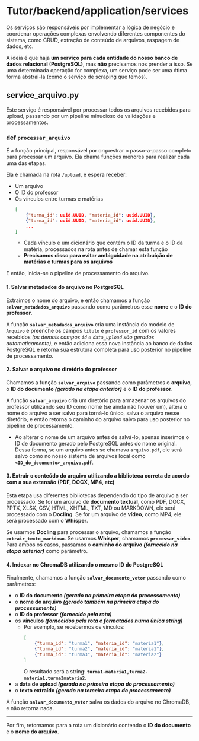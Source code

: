 # Tutor/backend/application/services
Os serviços são responsáveis por implementar a lógica de negócio e coordenar operações complexas envolvendo diferentes componentes do sistema, como CRUD, extração de conteúdo de arquivos, raspagem de dados, etc.

A ideia é que haja **um serviço para cada entidade do nosso banco de dados relacional (PostgreSQL)**, mas **não** precisamos nos prender a isso. Se uma determinada operação for complexa, um serviço pode ser uma ótima forma abstrai-la (como o serviço de scraping que temos).

## service_arquivo.py
Este serviço é responsável por processar todos os arquivos recebidos para upload, passando por um pipeline minucioso de validações e processamentos.

### def `processar_arquivo`
É a função principal, responsável por orquestrar o passo-a-passo completo para processar um arquivo. Ela chama funções menores para realizar cada uma das etapas.

Ela é chamada na rota `/upload`, e espera receber:
- Um arquivo
- O ID do professor
- Os vínculos entre turmas e matérias
    ```json
    [
        {"turma_id": uuid.UUID, "materia_id": uuid.UUID},
        {"turma_id": uuid.UUID, "materia_id": uuid.UUID},
        ...
    ]
    ```
    - Cada vínculo é um dicionário que contém o ID da turma e o ID da matéria, processados na rota antes de chamar esta função
    - **Precisamos disso para evitar ambiguidade na atribuição de matérias e turmas para os arquivos**

E então, inicia-se o pipeline de processamento do arquivo.

#### 1. Salvar metadados do arquivo no PostgreSQL
Extraímos o nome do arquivo, e então chamamos a função **`salvar_metadados_arquivo`** passando como parâmetros esse **nome** e o **ID do professor**.

A função **`salvar_metadados_arquivo`** cria uma instância do modelo de `Arquivo` e preenche os campos `titulo` e `professor_id` com os valores recebidos _(os demais campos `id` e `data_upload` são gerados automaticamente)_, e então adiciona essa nova instância ao banco de dados PostgreSQL e retorna sua estrutura completa para uso posterior no pipeline de processamento.

#### 2. Salvar o arquivo no diretório do professor
Chamamos a função **`salvar_arquivo`** passando como parâmetros o **arquivo**, o **ID do documento _(gerado na etapa anterior)_** e o **ID do professor**.

A função **`salvar_arquivo`** cria um diretório para armazenar os arquivos do professor utilizando seu ID como nome (se ainda não houver um), altera o nome do arquivo a ser salvo para torná-lo único, salva o arquivo nesse diretório, e então retorna o caminho do arquivo salvo para uso posterior no pipeline de processamento.

* Ao alterar o nome de um arquivo antes de salvá-lo, apenas inserimos o ID de documento gerado pelo PostgreSQL antes do nome original. Dessa forma, se um arquivo antes se chamava `arquivo.pdf`, ele será salvo como no nosso sistema de arquivos local como **`<ID_do_documento>_arquivo.pdf`**.

#### 3. Extrair o conteúdo do arquivo utilizando a biblioteca correta de acordo com a sua extensão (PDF, DOCX, MP4, etc)
Esta etapa usa diferentes bibliotecas dependendo do tipo de arquivo a ser processado. Se for um arquivo de **documento textual**, como PDF, DOCX, PPTX, XLSX, CSV, HTML, XHTML, TXT, MD ou MARKDOWN, ele será processado com o **Docling**. Se for um arquivo de **vídeo**, como MP4, ele será processado com o **Whisper**.

Se usarmos **Docling** para processar o arquivo, chamamos a função **`extrair_texto_markdown`**. Se usarmos **Whisper**, chamamos **`processar_video`**. Para ambos os casos, passamos o **caminho do arquivo _(fornecido na etapa anterior)_** como parâmetro.

#### 4. Indexar no ChromaDB utilizando o mesmo ID do PostgreSQL
Finalmente, chamamos a função **`salvar_documento_vetor`** passando como parâmetros:
- o **ID do documento _(gerado na primeira etapa do processamento)_**
- o **nome do arquivo _(gerado também na primeira etapa do processamento)_**
- o **ID do professor _(fornecido pela rota)_**
- os **vínculos _(fornecidos pela rota e formatados numa única string)_**
    - Por exemplo, se recebermos os vínculos:
        ```json
        [
            {"turma_id": "turma1", "materia_id": "materia1"},
            {"turma_id": "turma2", "materia_id": "materia1"},
            {"turma_id": "turma3", "materia_id": "materia2"}
        ]
        ```
        O resultado será a string: **`turma1-materia1,turma2-materia1,turma3materia2`**.
- a **data de upload _(gerada na primeira etapa do processamento)_**
- o **texto extraído _(gerado na terceira etapa do processamento)_**

A função **`salvar_documento_vetor`** salva os dados do arquivo no ChromaDB, e não retorna nada.

---

Por fim, retornamos para a rota um dicionário contendo o **ID do documento** e o **nome do arquivo**.